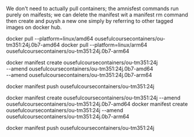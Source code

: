 We don't need to actually pull containers; the amnisfest commands run purely on maifests; we can delete the manifest wit a manifest rm command then create and puysh a new one simply by referring to other tagged images on docker hub.


docker pull --platform=linux/amd64 ousefulcoursecontainers/ou-tm351:24j.0b7-amd64
docker pull --platform=linux/arm64 ousefulcoursecontainers/ou-tm351:24j.0b7-arm64

docker manifest create ousefulcoursecontainers/ou-tm351:24j \
    --amend ousefulcoursecontainers/ou-tm351:24j.0b7-amd64 \
    --amend ousefulcoursecontainers/ou-tm351:24j.0b7-arm64

docker manifest push ousefulcoursecontainers/ou-tm351:24j

docker manifest create ousefulcoursecontainers/ou-tm351:24j --amend ousefulcoursecontainers/ou-tm351:24j.0b7-amd64
docker manifest create ousefulcoursecontainers/ou-tm351:24j --amend ousefulcoursecontainers/ou-tm351:24j.0b7-arm64

docker manifest push ousefulcoursecontainers/ou-tm351:24j
